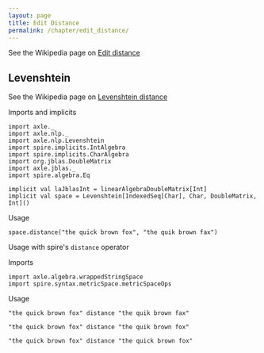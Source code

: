 ```yaml
---
layout: page
title: Edit Distance
permalink: /chapter/edit_distance/
---
```


See the Wikipedia page on <a href="https://en.wikipedia.org/wiki/Edit_distance">Edit distance</a>

Levenshtein
-----------

See the Wikipedia page on <a href="https://en.wikipedia.org/wiki/Levenshtein_distance">Levenshtein distance</a>

Imports and implicits

```tut:book:silent
import axle._
import axle.nlp._
import axle.nlp.Levenshtein
import spire.implicits.IntAlgebra
import spire.implicits.CharAlgebra
import org.jblas.DoubleMatrix
import axle.jblas._
import spire.algebra.Eq

implicit val laJblasInt = linearAlgebraDoubleMatrix[Int]
implicit val space = Levenshtein[IndexedSeq[Char], Char, DoubleMatrix, Int]()
```

Usage

```tut:book
space.distance("the quick brown fox", "the quik brown fax")
```

Usage with spire's `distance` operator

Imports

```tut:book:silent
import axle.algebra.wrappedStringSpace
import spire.syntax.metricSpace.metricSpaceOps
```

Usage

```tut:book
"the quick brown fox" distance "the quik brown fax"

"the quick brown fox" distance "the quik brown fox"

"the quick brown fox" distance "the quick brown fox"
```

